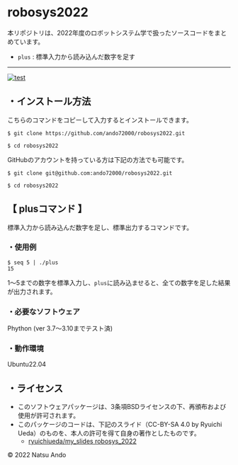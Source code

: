 # robosys2022
本リポジトリは、2022年度のロボットシステム学で扱ったソースコードをまとめています。  
  * ```plus```  : 標準入力から読み込んだ数字を足す
---
[![test](https://github.com/ando72000/robosys2022/actions/workflows/test.yml/badge.svg?branch=main)](https://github.com/ando72000/robosys2022/actions/workflows/test.yml)  

## ・インストール方法
こちらのコマンドをコピーして入力するとインストールできます。  
```
$ git clone https://github.com/ando72000/robosys2022.git
```
```  
$ cd robosys2022
```  

GitHubのアカウントを持っている方は下記の方法でも可能です。
```
$ git clone git@github.com:ando72000/robosys2022.git
```
```
$ cd robosys2022
```

## 【 plusコマンド 】
標準入力から読み込んだ数字を足し、標準出力するコマンドです。

### ・使用例

```
$ seq 5 | ./plus  
15
```
1～5までの数字を標準入力し、```plus```に読み込ませると、全ての数字を足した結果が出力されます。

### ・必要なソフトウェア
Phython  (ver 3.7～3.10までテスト済)

### ・動作環境
Ubuntu22.04


## ・ライセンス
  * このソフトウェアパッケージは、3条項BSDライセンスの下、再頒布および使用が許可されます。
  * このパッケージのコードは、下記のスライド（CC-BY-SA 4.0 by Ryuichi Ueda）のものを、本人の許可を得て自身の著作としたものです。
      * [ryuichiueda/my_slides robosys_2022](https://github.com/ryuichiueda/my_slides/tree/master/robosys_2022)


© 2022 Natsu Ando
